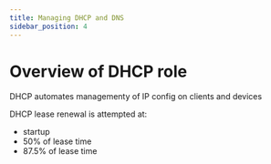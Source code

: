 ```yaml
---
title: Managing DHCP and DNS
sidebar_position: 4
---
```


# Overview of DHCP role

DHCP automates managementy of IP config on clients and devices

DHCP lease renewal is attempted at:

- startup
- 50% of lease time
- 87.5% of lease time
